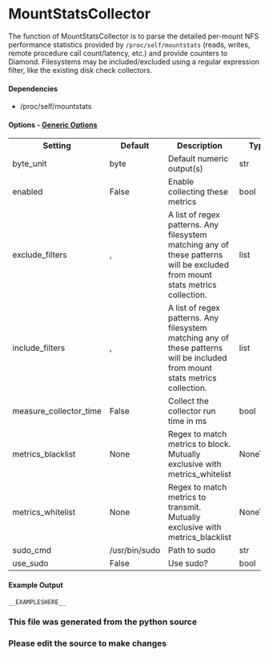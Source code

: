 MountStatsCollector
=====

The function of MountStatsCollector is to parse the detailed per-mount NFS
performance statistics provided by `/proc/self/mountstats` (reads, writes,
remote procedure call count/latency, etc.) and provide counters to Diamond.
Filesystems may be included/excluded using a regular expression filter,
like the existing disk check collectors.

#### Dependencies

 * /proc/self/mountstats


#### Options - [Generic Options](Configuration)

<table><tr><th>Setting</th><th>Default</th><th>Description</th><th>Type</th></tr>
<tr><td>byte_unit</td><td>byte</td><td>Default numeric output(s)</td><td>str</td></tr>
<tr><td>enabled</td><td>False</td><td>Enable collecting these metrics</td><td>bool</td></tr>
<tr><td>exclude_filters</td><td>,</td><td>A list of regex patterns. Any filesystem matching any of these patterns will be excluded from mount stats metrics collection.</td><td>list</td></tr>
<tr><td>include_filters</td><td>,</td><td>A list of regex patterns. Any filesystem matching any of these patterns will be included from mount stats metrics collection.</td><td>list</td></tr>
<tr><td>measure_collector_time</td><td>False</td><td>Collect the collector run time in ms</td><td>bool</td></tr>
<tr><td>metrics_blacklist</td><td>None</td><td>Regex to match metrics to block. Mutually exclusive with metrics_whitelist</td><td>NoneType</td></tr>
<tr><td>metrics_whitelist</td><td>None</td><td>Regex to match metrics to transmit. Mutually exclusive with metrics_blacklist</td><td>NoneType</td></tr>
<tr><td>sudo_cmd</td><td>/usr/bin/sudo</td><td>Path to sudo</td><td>str</td></tr>
<tr><td>use_sudo</td><td>False</td><td>Use sudo?</td><td>bool</td></tr>
</table>

#### Example Output

```
__EXAMPLESHERE__
```

### This file was generated from the python source
### Please edit the source to make changes

